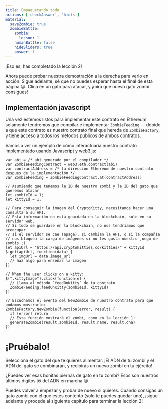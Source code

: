```yaml
---
title: Empaquetando todo
actions: ['checkAnswer', 'hints']
material:
  saveZombie: true
  zombieBattle:
    zombie:
      lesson: 1
    humanBattle: false
    hideSliders: true
    answer: 1
---
```


¡Eso es, has completado la lección 2!

Ahora puede probar nuestra demostración a la derecha para verlo en acción. Sigue adelante, sé que no puedes esperar hasta el final de esta página 😉. Clica en un gato para atacar, y ¡mira que nuevo gato zombi consigues!

## Implementación javascript

Una vez estemos listos para implementar este contrato en Ethereum solamente tendremos que compilar e implementar `ZombieFeeding` — debido a que este contrato es nuestro contrato final que hereda de `ZombieFactory`, y tiene acceso a todos los métodos públicos de ambos contratos.

Vamos a ver un ejemplo de cómo interactuaría nuestro contrato implementado usando Javascript y web3.js:

```
var abi = /* abi generado por el compilador */
var ZombieFeedingContract = web3.eth.contract(abi)
var contractAddress = /* la dirección Ethereum de nuestro contrato despues de la implementación */
var ZombieFeeding = ZombieFeedingContract.at(contractAddress)

// Asumiendo que tenemos la ID de nuestro zombi y la ID del gato que queremos atacar
let zombieId = 1;
let kittyId = 1;

// Para conseguir la imagen del CryptoKitty, necesitamos hacer una consulta a su API.
// Esta información no está guardada en la blockchain, solo en su servidor web.
// Si todo se guardase en la blockchain, no nos tendríamos que preocupar
// si el servidor se cae (apaga), si cambian la API, o si la compañía 
// nos bloquea la carga de imágenes si no les gusta nuestro juego de zombis ;)
let apiUrl = "https://api.cryptokitties.co/kitties/" + kittyId
$.get(apiUrl, function(data) {
  let imgUrl = data.image_url
  // haz algo para enseñar la imagen
})

// When the user clicks on a kitty:
$(".kittyImage").click(function(e) {
  // Llama al método `feedOnKitty` de tu contrato
  ZombieFeeding.feedOnKitty(zombieId, kittyId)
})

// Escuchamos el evento del NewZombie de nuestro contrato para que podamos mostrarlo:
ZombieFactory.NewZombie(function(error, result) {
  if (error) return
  // Esta función mostrará el zombi, como en la lección 1:
  generateZombie(result.zombieId, result.name, result.dna)
})
```

# ¡Pruébalo!

Selecciona el gato del que te quieres alimentar. ¡El ADN de tu zombi y el ADN del gato se combinarán, y recibirás un nuevo zombi en tu ejército!

¿Puedes ver esas bonitas piernas de gato en tu zombi? Esos son nuestros últimos dígitos `99` del ADN en marcha 😉
 
Puedes volver a empezar y probar de nuevo si quieres. Cuando consigas un gato zombi con el que estés contento (solo te puedes quedar uno), ¡sigue adelante y procede al siguiente capítulo para terminar la lección 2!
